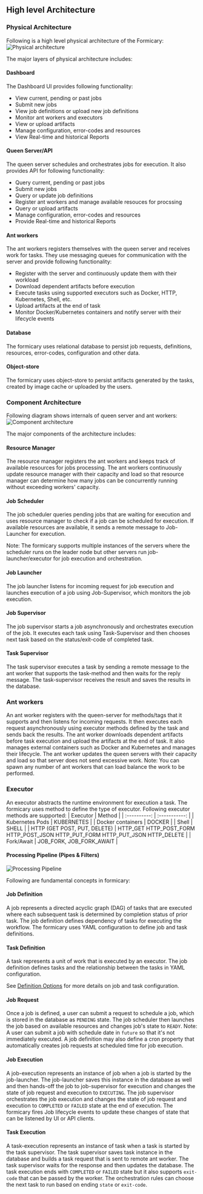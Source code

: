 ## High level Architecture

### Physical Architecture
Following is a high level physical architecture of the Formicary:
![Physical architecture](physical-arch.png)

The major layers of physical architecture includes:
#### Dashboard
The Dashboard UI provides following functionality:
  - View current, pending or past jobs
  - Submit new jobs
  - View job definitions or upload new job definitions
  - Monitor ant workers and executors
  - View or upload artifacts
  - Manage configuration, error-codes and resources
  - View Real-time and historical Reports

#### Queen Server/API
The queen server schedules and orchestrates jobs for execution. It also provides API for following functionality:
  - Query current, pending or past jobs
  - Submit new jobs
  - Query or update job definitions
  - Register ant workers and manage available resouces for procssing
  - Query or upload artifacts
  - Manage configuration, error-codes and resources
  - Provide Real-time and historical Reports

#### Ant workers
The ant workers registers themselves with the queen server and receives work for tasks. They use messaging queues
for communication with the server and provide following functionality:
   - Register with the server and continuously update them with their workload
   - Download dependent artifacts before execution
   - Execute tasks using supported executors such as Docker, HTTP, Kubernetes, Shell, etc.
   - Upload artifacts at the end of task
   - Monitor Docker/Kubernetes containers and notify server with their lifecycle events

#### Database
The formicary uses relational database to persist job requests, definitions, resources, error-codes, configuration and other data.

#### Object-store
The formicary uses object-store to persist artifacts generated by the tasks, created by image cache or uploaded by the users.

### Component Architecture
Following diagram shows internals of queen server and ant workers:
![Component architecture](component-arch.png)

The major components of the architecture includes:

#### Resource Manager
The resource manager registers the ant workers and keeps track of available resources for jobs processing. The ant
workers continuously update resource manager with their capacity and load so that resource manager can determine 
how many jobs can be concurrently running without exceeding workers' capacity.

#### Job Scheduler
The job scheduler queries pending jobs that are waiting for execution and uses resource manager to check if a job
can be scheduled for execution. If available resources are available, it sends a remote message to Job-Launcher 
for execution. 

Note: The formicary supports multiple instances of the servers where the scheduler runs on the leader node
but other servers run job-launcher/executor for job execution and orchestration.

#### Job Launcher
The job launcher listens for incoming request for job execution and launches execution of a job 
using Job-Supervisor, which monitors the job execution.

#### Job Supervisor
The job supervisor starts a job asynchronously and orchestrates execution of the job. It executes each task 
using Task-Supervisor and then chooses next task based on the status/exit-code of completed task.

#### Task Supervisor
The task supervisor executes a task by sending a remote message to the ant worker that supports the task-method 
and then waits for the reply message. The task-supervisor receives the result and saves the results in the database.

### Ant workers
An ant worker registers with the queen-server for methods/tags that it supports and then listens for incoming 
requests. It then executes each request asynchronously using executor methods defined by the task and sends back
the results. The ant worker downloads dependent artifacts before task execution and upload the artifacts at the
end of task. It also manages external containers such as Docker and Kubernetes and manages 
their lifecycle. The ant worker updates the queen servers with their capacity and load so that server does not
send excessive work. Note: You can spawn any number of ant workers that can load balance the work to be performed.

### Executor
An executor abstracts the runtime environment for execution a task. The formicary uses method to define the type 
of executor. Following executor methods are supported:
|     Executor |   Method |
| :----------: | :-----------: |
| Kubernetes Pods | KUBERNETES |
| Docker containers | DOCKER |
| Shell | SHELL |
| HTTP (GET POST, PUT, DELETE) | HTTP_GET HTTP_POST_FORM HTTP_POST_JSON HTTP_PUT_FORM HTTP_PUT_JSON HTTP_DELETE |
| Fork/Await | JOB_FORK, JOB_FORK_AWAIT |

#### Processing Pipeline (Pipes & Filters)
![Processing Pipeline](pipeline-arch.png)

Following are fundamental concepts in formicary:
#### Job Definition
A job represents a directed acyclic graph (DAG) of tasks that are executed where each subsequent task is 
determined by completion status of prior task. The job definition defines dependency of tasks for executing 
the workflow. The formicary uses YAML configuration to define job and task definitions.

#### Task Definition
A task represents a unit of work that is executed by an executor. The job definition defines tasks and the
relationship between the tasks in YAML configuration.

See [Definition Options](definition_options.md) for more details on job and task configuration.

#### Job Request
Once a job is defined, a user can submit a request to schedule a job, which is stored in the database as `PENDING`
state. The job scheduler then launches the job based on available resources  and changes job's state to `READY`.
Note: A user can submit a job with schedule date in `future` so that it's not immediately executed. A job definition may 
also define a cron property that automatically creates job requests at scheduled time for job execution.

#### Job Execution
A job-execution represents an instance of job when a job is started by the job-launcher. The job-launcher saves this
instance in the database as well and then hands-off the job to job-supervisor for execution and changes the 
state of job request and execution to `EXECUTING`. The job supervisor orchestrates the job execution and 
changes the state of job request and execution to `COMPLETED` or `FAILED` state at the end of execution. 
The formicary fires Job lifecycle events to update these changes of state that can be listened by UI or API clients.

#### Task Execution
A task-execution represents an instance of task when a task is started by the task supervisor. The task supervisor
saves task instance in the database and builds a task request that is sent to remote ant worker. The task supervisor
waits for the response and then updates the database. The task execution ends with `COMPLETED` or `FAILED` state but 
it also supports `exit-code` that can be passed by the worker. The orchestration rules can choose the next task to
run based on ending `state` or `exit-code`.
